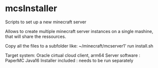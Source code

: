 # mcsInstaller

Scripts to set up a new minecraft server 

Allows to create multiple minecraft server instances on a single mashine, that will share the ressources.


Copy all the files to a subfolder like:  ~/minecraft/mcserver1'
run install.sh


Target system: Oracle cirtual cloud client, arm64 
Server software : PaperMC
Java16 Installer included : needs to be run separately




